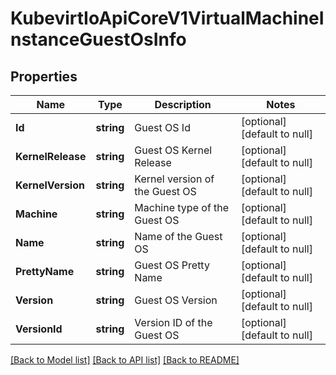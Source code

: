 # KubevirtIoApiCoreV1VirtualMachineInstanceGuestOsInfo

## Properties
Name | Type | Description | Notes
------------ | ------------- | ------------- | -------------
**Id** | **string** | Guest OS Id | [optional] [default to null]
**KernelRelease** | **string** | Guest OS Kernel Release | [optional] [default to null]
**KernelVersion** | **string** | Kernel version of the Guest OS | [optional] [default to null]
**Machine** | **string** | Machine type of the Guest OS | [optional] [default to null]
**Name** | **string** | Name of the Guest OS | [optional] [default to null]
**PrettyName** | **string** | Guest OS Pretty Name | [optional] [default to null]
**Version** | **string** | Guest OS Version | [optional] [default to null]
**VersionId** | **string** | Version ID of the Guest OS | [optional] [default to null]

[[Back to Model list]](../README.md#documentation-for-models) [[Back to API list]](../README.md#documentation-for-api-endpoints) [[Back to README]](../README.md)


